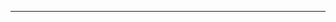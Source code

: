 <!--
CO_OP_TRANSLATOR_METADATA:
{
  "original_hash": "685f55cb07de19b52a30ce6e8b6d889e",
  "translation_date": "2025-08-28T21:16:14+00:00",
  "source_file": "03-CoreGenerativeAITechniques/README.md",
  "language_code": "sw"
}
-->


---

